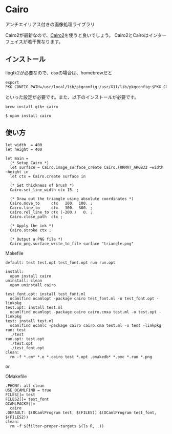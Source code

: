 # Cairo

アンチエイリアス付きの画像処理ライブラリ

Cairo2が最新なので、[Cairo2](../cairo)を使うと良いでしょう。
Cairo2とCairoはインターフェイスが若干異なります。

## インストール

libgtk2が必要なので、osxの場合は、homebrewだと
```
export PKG_CONFIG_PATH=/usr/local/lib/pkgconfig:/usr/X11/lib/pkgconfig:$PKG_CONFIG_PATH
```

といった設定が必要です。また、以下のインストールが必要です。

```
brew install gtk+ cairo
```

	$ opam install cairo

## 使い方

```
let width  = 400
let height = 400

let main = 
  (* Setup Cairo *)
  let surface = Cairo.image_surface_create Cairo.FORMAT_ARGB32 ~width ~height in
  let ctx = Cairo.create surface in

  (* Set thickness of brush *)
  Cairo.set_line_width ctx 15. ;

  (* Draw out the triangle using absolute coordinates *)
  Cairo.move_to     ctx   200.  100. ;
  Cairo.line_to     ctx   300.  300. ;
  Cairo.rel_line_to ctx (-200.)   0. ;
  Cairo.close_path  ctx ;

  (* Apply the ink *)
  Cairo.stroke ctx ;

  (* Output a PNG file *)
  Cairo_png.surface_write_to_file surface "triangle.png"
```


Makefile

```
default: test test.opt test_font.opt run run.opt

install:
  opam install cairo
uninstall: clean
  opam uninstall cairo

test_font.opt: install test_font.ml
  ocamlfind ocamlopt -package cairo test_font.ml -o test_font.opt -linkpkg
test.opt: install test.ml
  ocamlfind ocamlopt -package cairo cairo.cmxa test.ml -o test.opt -linkpkg
test: install test.ml
  ocamlfind ocamlc -package cairo cairo.cma test.ml -o test -linkpkg
run: test
  ./test
run.opt: test.opt
  ./test.opt
  ./test_font.opt
clean:
  rm -f *.cm* *.o *.cairo test *.opt .omakedb* *.omc *.run *.png
```
or

OMakefile

```
.PHONY: all clean
USE_OCAMLFIND = true
FILES[]= test
FILES2[]= test_font
OCAMLPACKS[]=
  cairo
.DEFAULT: $(OCamlProgram test, $(FILES)) $(OCamlProgram test_font, $(FILES2))
clean:
  rm -f $(filter-proper-targets $(ls R, .))
```
